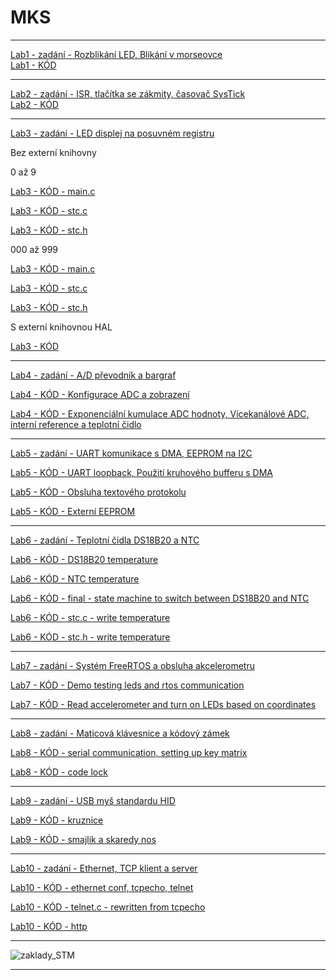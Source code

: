 # MKS
___

[Lab1 - zadání - Rozblikání LED, Blikání v morseovce ](https://github.com/KristynaPijackova/MKS/blob/main/Zadani/MKS_cv01.pdf)        
[Lab1 - KÓD](https://github.com/KristynaPijackova/MKS/blob/main/Lab1/Lab1/Src/main.c)
___

[Lab2 - zadání - ISR, tlačítka se zákmity, časovač SysTick](https://github.com/KristynaPijackova/MKS/blob/main/Zadani/MKS_cv02.pdf)     
[Lab2 - KÓD](https://github.com/KristynaPijackova/MKS/blob/main/Lab2/Src/main.c)
___

[Lab3 - zadání - LED displej na posuvném registru](https://github.com/KristynaPijackova/MKS/blob/main/Zadani/MKS_cv03.pdf)  

Bez externí knihovny

0 až 9

[Lab3 - KÓD - main.c](https://github.com/KristynaPijackova/MKS/blob/42c429b00eae968a2bf49cd4e8c475f02a1ec3fa/Lab3/Src/main.c)

[Lab3 - KÓD - stc.c](https://github.com/KristynaPijackova/MKS/blob/6fa2d8dabc4dc8e99e4b9c949904318774f6651d/Lab3/Src/stc.c)

[Lab3 - KÓD - stc.h](https://github.com/KristynaPijackova/MKS/blob/42c429b00eae968a2bf49cd4e8c475f02a1ec3fa/Lab3/Src/sct.h)

000 až 999

[Lab3 - KÓD - main.c](https://github.com/KristynaPijackova/MKS/blob/main/Lab2/Src/main.c)

[Lab3 - KÓD - stc.c](https://github.com/KristynaPijackova/MKS/blob/6fa2d8dabc4dc8e99e4b9c949904318774f6651d/Lab3/Src/stc.c)

[Lab3 - KÓD - stc.h](https://github.com/KristynaPijackova/MKS/blob/6fa2d8dabc4dc8e99e4b9c949904318774f6651d/Lab3/Src/sct.h)

S externí knihovnou HAL

[Lab3 - KÓD](https://github.com/KristynaPijackova/MKS/blob/main/Zadani/MKS_cv04.pdf)
___

[Lab4 - zadání - A/D převodník a bargraf ](https://github.com/KristynaPijackova/MKS/blob/main/Lab4/)    

[Lab4 - KÓD - Konfigurace ADC a zobrazení](https://github.com/KristynaPijackova/MKS/blob/4a6315745b04441d70fa616013d2575df6ab3022/Lab4/Core/Src/main.c)

[Lab4 - KÓD - Exponenciální kumulace ADC hodnoty, Vícekanálové ADC, interní reference a teplotní čidlo](https://github.com/KristynaPijackova/MKS/blob/main/Lab2/Src/main.c)
___

[Lab5 - zadání - UART komunikace s DMA, EEPROM na I2C](https://github.com/KristynaPijackova/MKS/blob/main/Zadani/MKS_cv05.pdf)       

[Lab5 - KÓD  - UART loopback, Použití kruhového bufferu s DMA](https://github.com/KristynaPijackova/MKS/blob/2a1f518a2dbcff9d8006db13cd58045717895b66/Lab5/Core/Src/main.c)

[Lab5 - KÓD - Obsluha textového protokolu](https://github.com/KristynaPijackova/MKS/blob/fb15ad651c29b7ab4ef59f03ecc4210dadd03c2f/Lab5/Core/Src/main.c)

[Lab5 - KÓD - Externí EEPROM](https://github.com/KristynaPijackova/MKS/blob/main/Lab2/Src/main.c)
___

[Lab6 - zadání - Teplotní čidla DS18B20 a NTC](https://github.com/KristynaPijackova/MKS/blob/main/Zadani/MKS_cv06.pdf) 

[Lab6 - KÓD -  DS18B20 temperature](https://github.com/KristynaPijackova/MKS/blob/ba80332a386112f42bc3b16980de71c9f84a25b6/Lab6/Core/Src/main.c)

[Lab6 - KÓD - NTC temperature](https://github.com/KristynaPijackova/MKS/blob/d80c3c70202c370057f44074edef70b23dedf5a6/Lab6/Core/Src/main.c)

[Lab6 - KÓD -  final - state machine to switch between DS18B20 and NTC](https://github.com/KristynaPijackova/MKS/blob/main/Lab6/Core/Src/main.c)

[Lab6 - KÓD - stc.c - write temperature](https://github.com/KristynaPijackova/MKS/blob/main/Lab6/Core/Src/stc.c)

[Lab6 - KÓD - stc.h - write temperature](https://github.com/KristynaPijackova/MKS/blob/main/Lab6/Core/Inc/sct.h)
___

[Lab7 - zadání - Systém FreeRTOS a obsluha akcelerometru](https://github.com/KristynaPijackova/MKS/blob/main/Zadani/MKS_cv07.pdf) 

[Lab7 - KÓD - Demo testing leds and rtos communication](https://github.com/KristynaPijackova/MKS/blob/3d0e36d444ed4a98aec82ac82da1c1ed5bb0c3de/Lab7/Core/Src/main.c)

[Lab7 - KÓD - Read accelerometer and turn on LEDs based on coordinates](https://github.com/KristynaPijackova/MKS/blob/main/Lab7/Core/Src/main.c)
___

[Lab8 - zadání - Maticová klávesnice a kódový zámek](https://github.com/KristynaPijackova/MKS/blob/main/Zadani/MKS_cv08.pdf)       

[Lab8 - KÓD -  serial communication, setting up key matrix](https://github.com/KristynaPijackova/MKS/blob/ae17d6db8c34d1f6ec59af1fd10e47bf6061dfe5/Lab8/Core/Src/main.c)

[Lab8 - KÓD - code lock](https://github.com/KristynaPijackova/MKS/blob/main/Lab8/Core/Src/main.c)
___

[Lab9 - zadání - USB myš standardu HID](https://github.com/KristynaPijackova/MKS/blob/main/Zadani/MKS_cv09.pdf) 

[Lab9 - KÓD - kruznice](https://github.com/KristynaPijackova/MKS/blob/3c9c680c224de3a0c166a089f3a0253ba64485cd/Lab9/Core/Src/main.c_)

[Lab9 - KÓD - smajlik a skaredy nos](https://github.com/KristynaPijackova/MKS/blob/main/Lab9/Core/Src/main.c)
___

[Lab10 - zadání - Ethernet, TCP klient a server](https://github.com/KristynaPijackova/MKS/blob/main/Zadani/MKS_cv10.pdf)   

[Lab10 - KÓD - ethernet conf, tcpecho, telnet](https://github.com/KristynaPijackova/MKS/blob/31094142d3c50e8ccdfcc3fe1ddd9d4574041282/Lab10/Core/Src/main.c)

[Lab10 - KÓD - telnet.c - rewritten from tcpecho](https://github.com/KristynaPijackova/MKS/blob/main/Lab10/Core/Src/telnet.c)

[Lab10 - KÓD - http](https://github.com/KristynaPijackova/MKS/blob/31094142d3c50e8ccdfcc3fe1ddd9d4574041282/Lab10/Core/Src/main.c)

___

![zaklady_STM](https://user-images.githubusercontent.com/49315845/144704959-013e303b-77f5-4c49-800a-0006b35e29df.png)

___
